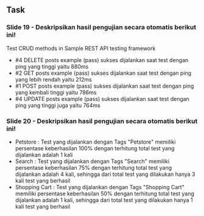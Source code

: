 ## Task

### Slide 19 - Deskripsikan hasil pengujian secara otomatis berikut ini!

Test CRUD methods in Sample REST API testing framework
- #4 DELETE posts example (pass) sukses dijalankan saat test dengan ping yang tinggi yaitu 880ms
- #2 GET posts example (pass) sukses dijalankan saat test dengan ping yang lebih rendah yaitu 212ms
- #1 POST posts example (pass) sukses dijalankan saat test dengan ping yang kembali tinggi yaitu 786ms
- #4 UPDATE posts example (pass) sukses dijalankan saat test dengan ping yang tinggi juga yaitu 764ms

### Slide 20 - Deskripsikan hasil pengujian secara otomatis berikut ini!

- Petstore : Test yang dijalankan dengan Tags "Petstore" memiliki persentase keberhasilan 100% dengan terhitung total test yang dijalankan adalah 1 kali
- Search : Test yang dijalankan dengan Tags "Search" memiliki persentase keberhasilan 75% dengan terhitung total test yang dijalankan adalah 4 kali, sehingga dari total test yang dilakukan hanya 3 kali test yang berhasil
- Shopping Cart : Test yang dijalankan dengan Tags "Shopping Cart" memiliki persentase keberhasilan 50% dengan terhitung total test yang dijalankan adalah 1 kali, sehingga dari total test yang dilakukan hanya 1 kali test yang berhasil
